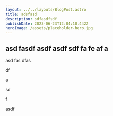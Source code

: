 ```yaml
---
layout: ../../layouts/BlogPost.astro
title: adsfasd
description: sdfasdfsdf
publishDate: 2023-06-23T12:04:10.442Z
heroImage: /assets/placeholder-hero.jpg
---
```

## a﻿sd fasdf asdf asdf sdf fa fe af a



a﻿sd fas dfas

 ﻿df

 ﻿a

s﻿d

f﻿ 

a﻿sdf